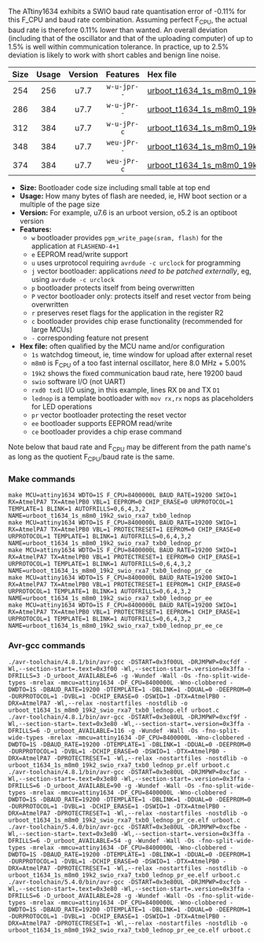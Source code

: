 The ATtiny1634 exhibits a SWIO baud rate quantisation error of -0.11% for this F_CPU and baud rate combination. Assuming perfect F<sub>CPU</sub>, the actual baud rate is therefore 0.11% lower than wanted. An overall deviation (including that of the oscillator and that of the uploading computer) of up to 1.5% is well within communication tolerance. In practice, up to 2.5% deviation is likely to work with short cables and benign line noise.

|Size|Usage|Version|Features|Hex file|
|:-:|:-:|:-:|:-:|:--|
|254|256|u7.7|`w-u-jpr--`|[urboot_t1634_1s_m8m0_19k2_swio_rxa7_txb0_lednop.hex](https://raw.githubusercontent.com/stefanrueger/urboot.hex/main/mcus/attiny1634/watchdog_1_s/internal_oscillator_m%2B5.00%25/%2B8m000000_hz/%2B%2B19k2_baud/uart0_rxa7_txb0/lednop/urboot_t1634_1s_m8m0_19k2_swio_rxa7_txb0_lednop.hex)|
|286|384|u7.7|`w-u-jPr--`|[urboot_t1634_1s_m8m0_19k2_swio_rxa7_txb0_lednop_pr.hex](https://raw.githubusercontent.com/stefanrueger/urboot.hex/main/mcus/attiny1634/watchdog_1_s/internal_oscillator_m%2B5.00%25/%2B8m000000_hz/%2B%2B19k2_baud/uart0_rxa7_txb0/lednop/urboot_t1634_1s_m8m0_19k2_swio_rxa7_txb0_lednop_pr.hex)|
|312|384|u7.7|`w-u-jPr-c`|[urboot_t1634_1s_m8m0_19k2_swio_rxa7_txb0_lednop_pr_ce.hex](https://raw.githubusercontent.com/stefanrueger/urboot.hex/main/mcus/attiny1634/watchdog_1_s/internal_oscillator_m%2B5.00%25/%2B8m000000_hz/%2B%2B19k2_baud/uart0_rxa7_txb0/lednop/urboot_t1634_1s_m8m0_19k2_swio_rxa7_txb0_lednop_pr_ce.hex)|
|348|384|u7.7|`weu-jPr--`|[urboot_t1634_1s_m8m0_19k2_swio_rxa7_txb0_lednop_pr_ee.hex](https://raw.githubusercontent.com/stefanrueger/urboot.hex/main/mcus/attiny1634/watchdog_1_s/internal_oscillator_m%2B5.00%25/%2B8m000000_hz/%2B%2B19k2_baud/uart0_rxa7_txb0/lednop/urboot_t1634_1s_m8m0_19k2_swio_rxa7_txb0_lednop_pr_ee.hex)|
|374|384|u7.7|`weu-jPr-c`|[urboot_t1634_1s_m8m0_19k2_swio_rxa7_txb0_lednop_pr_ee_ce.hex](https://raw.githubusercontent.com/stefanrueger/urboot.hex/main/mcus/attiny1634/watchdog_1_s/internal_oscillator_m%2B5.00%25/%2B8m000000_hz/%2B%2B19k2_baud/uart0_rxa7_txb0/lednop/urboot_t1634_1s_m8m0_19k2_swio_rxa7_txb0_lednop_pr_ee_ce.hex)|

- **Size:** Bootloader code size including small table at top end
- **Usage:** How many bytes of flash are needed, ie, HW boot section or a multiple of the page size
- **Version:** For example, u7.6 is an urboot version, o5.2 is an optiboot version
- **Features:**
  + `w` bootloader provides `pgm_write_page(sram, flash)` for the application at `FLASHEND-4+1`
  + `e` EEPROM read/write support
  + `u` uses urprotocol requiring `avrdude -c urclock` for programming
  + `j` vector bootloader: applications *need to be patched externally*, eg, using `avrdude -c urclock`
  + `p` bootloader protects itself from being overwritten
  + `P` vector bootloader only: protects itself and reset vector from being overwritten
  + `r` preserves reset flags for the application in the register R2
  + `c` bootloader provides chip erase functionality (recommended for large MCUs)
  + `-` corresponding feature not present
- **Hex file:** often qualified by the MCU name and/or configuration
  + `1s` watchdog timeout, ie, time window for upload after external reset
  + `m8m0` is F<sub>CPU</sub> of a too fast internal oscillator, here 8.0 MHz + 5.00%
  + `19k2` shows the fixed communication baud rate, here 19200 baud
  + `swio` software I/O (not UART)
  + `rxd0 txd1` I/O using, in this example, lines RX `D0` and TX `D1`
  + `lednop` is a template bootloader with `mov rx,rx` nops as placeholders for LED operations
  + `pr` vector bootloader protecting the reset vector
  + `ee` bootloader supports EEPROM read/write
  + `ce` bootloader provides a chip erase command


Note below that baud rate and F<sub>CPU</sub> may be different from the path name's as long as the quotient F<sub>CPU</sub>/baud rate is the same.

### Make commands
```
make MCU=attiny1634 WDTO=1S F_CPU=8400000L BAUD_RATE=19200 SWIO=1 RX=AtmelPA7 TX=AtmelPB0 VBL=1 EEPROM=0 CHIP_ERASE=0 URPROTOCOL=1 TEMPLATE=1 BLINK=1 AUTOFRILLS=0,6,4,3,2 NAME=urboot_t1634_1s_m8m0_19k2_swio_rxa7_txb0_lednop
make MCU=attiny1634 WDTO=1S F_CPU=8400000L BAUD_RATE=19200 SWIO=1 RX=AtmelPA7 TX=AtmelPB0 VBL=1 PROTECTRESET=1 EEPROM=0 CHIP_ERASE=0 URPROTOCOL=1 TEMPLATE=1 BLINK=1 AUTOFRILLS=0,6,4,3,2 NAME=urboot_t1634_1s_m8m0_19k2_swio_rxa7_txb0_lednop_pr
make MCU=attiny1634 WDTO=1S F_CPU=8400000L BAUD_RATE=19200 SWIO=1 RX=AtmelPA7 TX=AtmelPB0 VBL=1 PROTECTRESET=1 EEPROM=0 CHIP_ERASE=1 URPROTOCOL=1 TEMPLATE=1 BLINK=1 AUTOFRILLS=0,6,4,3,2 NAME=urboot_t1634_1s_m8m0_19k2_swio_rxa7_txb0_lednop_pr_ce
make MCU=attiny1634 WDTO=1S F_CPU=8400000L BAUD_RATE=19200 SWIO=1 RX=AtmelPA7 TX=AtmelPB0 VBL=1 PROTECTRESET=1 EEPROM=1 CHIP_ERASE=0 URPROTOCOL=1 TEMPLATE=1 BLINK=1 AUTOFRILLS=0,6,4,3,2 NAME=urboot_t1634_1s_m8m0_19k2_swio_rxa7_txb0_lednop_pr_ee
make MCU=attiny1634 WDTO=1S F_CPU=8400000L BAUD_RATE=19200 SWIO=1 RX=AtmelPA7 TX=AtmelPB0 VBL=1 PROTECTRESET=1 EEPROM=1 CHIP_ERASE=1 URPROTOCOL=1 TEMPLATE=1 BLINK=1 AUTOFRILLS=0,6,4,3,2 NAME=urboot_t1634_1s_m8m0_19k2_swio_rxa7_txb0_lednop_pr_ee_ce
```

### Avr-gcc commands
```
./avr-toolchain/4.8.1/bin/avr-gcc -DSTART=0x3f00UL -DRJMPWP=0xcfdf -Wl,--section-start=.text=0x3f00 -Wl,--section-start=.version=0x3ffa -DFRILLS=3 -D_urboot_AVAILABLE=6 -g -Wundef -Wall -Os -fno-split-wide-types -mrelax -mmcu=attiny1634 -DF_CPU=8400000L -Wno-clobbered -DWDTO=1S -DBAUD_RATE=19200 -DTEMPLATE=1 -DBLINK=1 -DDUAL=0 -DEEPROM=0 -DURPROTOCOL=1 -DVBL=1 -DCHIP_ERASE=0 -DSWIO=1 -DTX=AtmelPB0 -DRX=AtmelPA7 -Wl,--relax -nostartfiles -nostdlib -o urboot_t1634_1s_m8m0_19k2_swio_rxa7_txb0_lednop.elf urboot.c
./avr-toolchain/4.8.1/bin/avr-gcc -DSTART=0x3e80UL -DRJMPWP=0xcf9f -Wl,--section-start=.text=0x3e80 -Wl,--section-start=.version=0x3ffa -DFRILLS=6 -D_urboot_AVAILABLE=116 -g -Wundef -Wall -Os -fno-split-wide-types -mrelax -mmcu=attiny1634 -DF_CPU=8400000L -Wno-clobbered -DWDTO=1S -DBAUD_RATE=19200 -DTEMPLATE=1 -DBLINK=1 -DDUAL=0 -DEEPROM=0 -DURPROTOCOL=1 -DVBL=1 -DCHIP_ERASE=0 -DSWIO=1 -DTX=AtmelPB0 -DRX=AtmelPA7 -DPROTECTRESET=1 -Wl,--relax -nostartfiles -nostdlib -o urboot_t1634_1s_m8m0_19k2_swio_rxa7_txb0_lednop_pr.elf urboot.c
./avr-toolchain/4.8.1/bin/avr-gcc -DSTART=0x3e80UL -DRJMPWP=0xcfac -Wl,--section-start=.text=0x3e80 -Wl,--section-start=.version=0x3ffa -DFRILLS=6 -D_urboot_AVAILABLE=90 -g -Wundef -Wall -Os -fno-split-wide-types -mrelax -mmcu=attiny1634 -DF_CPU=8400000L -Wno-clobbered -DWDTO=1S -DBAUD_RATE=19200 -DTEMPLATE=1 -DBLINK=1 -DDUAL=0 -DEEPROM=0 -DURPROTOCOL=1 -DVBL=1 -DCHIP_ERASE=1 -DSWIO=1 -DTX=AtmelPB0 -DRX=AtmelPA7 -DPROTECTRESET=1 -Wl,--relax -nostartfiles -nostdlib -o urboot_t1634_1s_m8m0_19k2_swio_rxa7_txb0_lednop_pr_ce.elf urboot.c
./avr-toolchain/5.4.0/bin/avr-gcc -DSTART=0x3e80UL -DRJMPWP=0xcfbe -Wl,--section-start=.text=0x3e80 -Wl,--section-start=.version=0x3ffa -DFRILLS=6 -D_urboot_AVAILABLE=54 -g -Wundef -Wall -Os -fno-split-wide-types -mrelax -mmcu=attiny1634 -DF_CPU=8400000L -Wno-clobbered -DWDTO=1S -DBAUD_RATE=19200 -DTEMPLATE=1 -DBLINK=1 -DDUAL=0 -DEEPROM=1 -DURPROTOCOL=1 -DVBL=1 -DCHIP_ERASE=0 -DSWIO=1 -DTX=AtmelPB0 -DRX=AtmelPA7 -DPROTECTRESET=1 -Wl,--relax -nostartfiles -nostdlib -o urboot_t1634_1s_m8m0_19k2_swio_rxa7_txb0_lednop_pr_ee.elf urboot.c
./avr-toolchain/5.4.0/bin/avr-gcc -DSTART=0x3e80UL -DRJMPWP=0xcfcb -Wl,--section-start=.text=0x3e80 -Wl,--section-start=.version=0x3ffa -DFRILLS=6 -D_urboot_AVAILABLE=28 -g -Wundef -Wall -Os -fno-split-wide-types -mrelax -mmcu=attiny1634 -DF_CPU=8400000L -Wno-clobbered -DWDTO=1S -DBAUD_RATE=19200 -DTEMPLATE=1 -DBLINK=1 -DDUAL=0 -DEEPROM=1 -DURPROTOCOL=1 -DVBL=1 -DCHIP_ERASE=1 -DSWIO=1 -DTX=AtmelPB0 -DRX=AtmelPA7 -DPROTECTRESET=1 -Wl,--relax -nostartfiles -nostdlib -o urboot_t1634_1s_m8m0_19k2_swio_rxa7_txb0_lednop_pr_ee_ce.elf urboot.c
```

